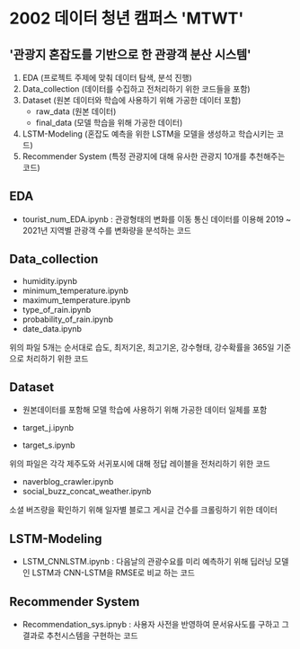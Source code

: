 # 2002 데이터 청년 캠퍼스 'MTWT'
## '관광지 혼잡도를 기반으로 한 관광객 분산 시스템'

1. EDA  (프로젝트 주제에 맞춰 데이터 탐색, 분석 진행)
2. Data_collection (데이터를 수집하고 전처리하기 위한 코드들을 포함)
3. Dataset (원본 데이터와 학습에 사용하기 위해 가공한 데이터 포함)
    * raw_data (원본 데이터)
    * final_data (모델 학습을 위해 가공한 데이터)
4. LSTM-Modeling (혼잡도 예측을 위한 LSTM을 모델을 생성하고 학습시키는 코드)
5. Recommender System (특정 관광지에 대해 유사한 관광지 10개를 추천해주는 코드)
 


## EDA
 * tourist_num_EDA.ipynb : 관광형태의 변화를 이동 통신 데이터를 이용해 2019 ~ 2021년 지역별 관광객 수를 변화량을 분석하는 코드 
 
## Data_collection
 * humidity.ipynb
 * minimum_temperature.ipynb
 * maximum_temperature.ipynb
 * type_of_rain.ipynb
 * probability_of_rain.ipynb
 * date_data.ipynb

 위의 파일 5개는 순서대로 습도, 최저기온, 최고기온, 강수형태, 강수확률을 365일 기준으로 처리하기 위한 코드

 ## Dataset
 * 원본데이터를 포함해 모델 학습에 사용하기 위해 가공한 데이터 일체를 포함
 

 * target_j.ipynb
 * target_s.ipynb

 위의 파일은 각각 제주도와 서귀포시에 대해 정답 레이블을 전처리하기 위한 코드


 * naverblog_crawler.ipynb
 * social_buzz_concat_weather.ipynb

 소셜 버즈량을 확인하기 위해 일자별 블로그 게시글 건수를 크롤링하기 위한 데이터


## LSTM-Modeling
 * LSTM_CNNLSTM.ipynb : 다음날의 관광수요를 미리 예측하기 위해 딥러닝 모델인 LSTM과 CNN-LSTM을 RMSE로 비교 하는 코드

## Recommender System
 * Recommendation_sys.ipnyb : 사용자 사전을 반영하여 문서유사도를 구하고 그 결과로 추천시스템을 구현하는 코드



